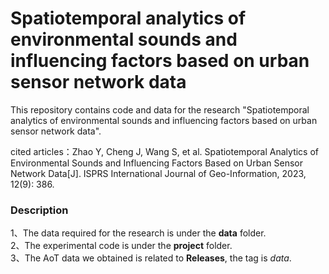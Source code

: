 # Spatiotemporal analytics of environmental sounds and influencing factors based on urban sensor network data

This repository contains code and data for the research "Spatiotemporal analytics of environmental sounds and influencing factors based on urban sensor network data".

cited articles：Zhao Y, Cheng J, Wang S, et al. Spatiotemporal Analytics of Environmental Sounds and Influencing Factors Based on Urban Sensor Network Data[J]. ISPRS International Journal of Geo-Information, 2023, 12(9): 386.

### Description
1、The data required for the research is under the **data** folder.<br>
2、The experimental code is under the **project** folder.<br>
3、The AoT data we obtained is related to **Releases**, the tag is *data*.
